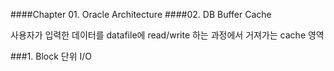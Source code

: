 ####Chapter 01. Oracle Architecture
####02. DB Buffer Cache

사용자가 입력한 데이터를 datafile에 read/write 하는 과정에서 거져가는 cache 영역

###1. Block 단위 I/O

